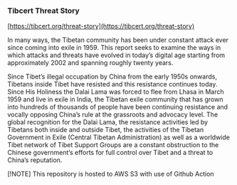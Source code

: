 ### Tibcert Threat Story
[https://tibcert.org/threat-story](https://tibcert.org/threat-story)

In many ways, the Tibetan community has been under constant attack ever since coming into exile in 1959. This report seeks to examine the ways in which attacks and threats have evolved in today’s digital age starting from approximately 2002 and spanning roughly twenty years.

Since Tibet’s illegal occupation by China from the early 1950s onwards, Tibetans inside Tibet have resisted and this resistance continues today. Since His Holiness the Dalai Lama was forced to flee from Lhasa in March 1959 and live in exile in India, the Tibetan exile community that has grown into hundreds of thousands of people have been continuing resistance and vocally opposing China’s rule at the grassroots and advocacy level. The global recognition for the Dalai Lama, the resistance activities led by Tibetans both inside and outside Tibet, the activities of the Tibetan Government in Exile (Central Tibetan Administration) as well as a worldwide Tibet network of Tibet Support Groups are a constant obstruction to the Chinese government’s efforts for full control over Tibet and a threat to China’s reputation.

[!NOTE] 
This repository is hosted to AWS S3 with use of Github Action
